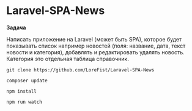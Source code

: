 # Laravel-SPA-News
**Задача**

Написать приложение на Laravel (может быть SPA), которое будет показывать список например новостей (поля: название, дата, текст новости и категория), добавлять и редактировать удалять новость. Категория это отдельная таблица справочник.

`git clone https://github.com/LoreFist/Laravel-SPA-News`

`composer update`

`npm install`

`npm run watch`